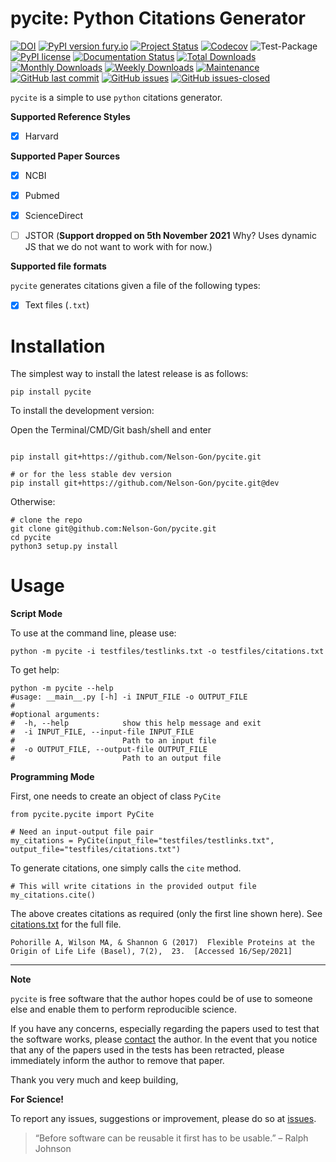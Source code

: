 # pycite: Python Citations Generator 


[![DOI](https://zenodo.org/badge/367264942.svg)](https://zenodo.org/badge/latestdoi/367264942)
[![PyPI version fury.io](https://badge.fury.io/py/pycite.svg)](https://pypi.python.org/pypi/pycite/)
[![Project Status](http://www.repostatus.org/badges/latest/active.svg)](http://www.repostatus.org/#active) 
[![Codecov](https://codecov.io/gh/Nelson-Gon/pycite/branch/dev/graph/badge.svg)](https://codecov.io/gh/Nelson-Gon/pycite?branch=dev)
![Test-Package](https://github.com/Nelson-Gon/pycite/workflows/Test-Package/badge.svg)
[![PyPI license](https://img.shields.io/pypi/l/pycite.svg)](https://pypi.python.org/pypi/pycite/)
[![Documentation Status](https://readthedocs.org/projects/pycite/badge/?version=latest)](https://pycite.readthedocs.io/en/latest/?badge=latest)
[![Total Downloads](https://pepy.tech/badge/pycite)](https://pepy.tech/project/pycite)
[![Monthly Downloads](https://pepy.tech/badge/pycite/month)](https://pepy.tech/project/pycite)
[![Weekly Downloads](https://pepy.tech/badge/pycite/week)](https://pepy.tech/project/pycite)
[![Maintenance](https://img.shields.io/badge/Maintained%3F-yes-green.svg)](https://GitHub.com/Nelson-Gon/pycite/graphs/commit-activity)
[![GitHub last commit](https://img.shields.io/github/last-commit/Nelson-Gon/pycite.svg)](https://github.com/Nelson-Gon/pycite/commits/main)
[![GitHub issues](https://img.shields.io/github/issues/Nelson-Gon/pycite.svg)](https://GitHub.com/Nelson-Gon/pycite/issues/)
[![GitHub issues-closed](https://img.shields.io/github/issues-closed/Nelson-Gon/pycite.svg)](https://GitHub.com/Nelson-Gon/pycite/issues?q=is%3Aissue+is%3Aclosed)



`pycite` is a simple to use `python` citations generator.


**Supported Reference Styles**

- [x] Harvard 

**Supported Paper Sources**

- [x] NCBI

- [x] Pubmed

- [x] ScienceDirect 

- [ ] JSTOR (**Support dropped on 5th November 2021** Why? Uses dynamic JS that we do not want to work with for now.)

**Supported file formats**

`pycite` generates citations given a file of the following types:

- [x] Text files (`.txt`)





# Installation

The simplest way to install the latest release is as follows:

```shell
pip install pycite

```

To install the development version:


Open the Terminal/CMD/Git bash/shell and enter

```shell

pip install git+https://github.com/Nelson-Gon/pycite.git

# or for the less stable dev version
pip install git+https://github.com/Nelson-Gon/pycite.git@dev

```

Otherwise:

```shell
# clone the repo
git clone git@github.com:Nelson-Gon/pycite.git
cd pycite
python3 setup.py install

```

# Usage 

**Script Mode**

To use at the command line, please use:

```shell
python -m pycite -i testfiles/testlinks.txt -o testfiles/citations.txt
```

To get help:

```shell
python -m pycite --help
#usage: __main__.py [-h] -i INPUT_FILE -o OUTPUT_FILE
#
#optional arguments:
#  -h, --help            show this help message and exit
#  -i INPUT_FILE, --input-file INPUT_FILE
#                        Path to an input file
#  -o OUTPUT_FILE, --output-file OUTPUT_FILE
#                        Path to an output file

```

**Programming Mode**

First, one needs to create an object of class `PyCite`

```shell
from pycite.pycite import PyCite
```

```shell
# Need an input-output file pair 
my_citations = PyCite(input_file="testfiles/testlinks.txt", output_file="testfiles/citations.txt")
```

To generate citations, one simply calls the `cite` method.

```shell
# This will write citations in the provided output file 
my_citations.cite()
```

The above creates citations as required (only the first line shown here). 
See [citations.txt](https://github.com/Nelson-Gon/pycite/blob/main/testfiles/citations.txt) for the full file.

```shell
Pohorille A, Wilson MA, & Shannon G (2017)  Flexible Proteins at the Origin of Life Life (Basel), 7(2),  23.  [Accessed 16/Sep/2021]
```

---

**Note**

`pycite` is free software that the author hopes could be of use to someone else and enable them to perform reproducible
science. 

If you have any concerns, especially regarding the papers used to test that the software works, 
please [contact](https://nelson-gon.github.io/social) the author. In the event that you notice that any of the papers used in the tests has been retracted, please immediately inform the author to remove that paper. 

Thank you very much and keep building, 

**For Science!**

To report any issues, suggestions or improvement, please do so 
at [issues](https://github.com/Nelson-Gon/pycite/issues). 

> “Before software can be reusable it first has to be usable.” – Ralph Johnson


